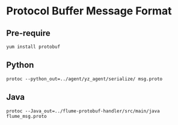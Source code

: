 # Protocol Buffer Message Format

## Pre-require
```shell
yum install protobuf
```

## Python
```shell
protoc --python_out=../agent/yz_agent/serialize/ msg.proto
```

## Java
```shell
protoc --Java_out=../flume-protobuf-handler/src/main/java flume_msg.proto
```

